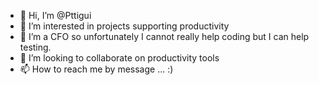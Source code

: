 - 👋 Hi, I’m @Pttigui
- 👀 I’m interested in projects supporting productivity
- 🌱 I’m a CFO so unfortunately I cannot really help coding but I can help testing.
- 💞️ I’m looking to collaborate on productivity tools
- 📫 How to reach me by message ... :)

<!---
Pttigui/Pttigui is a ✨ special ✨ repository because its `README.md` (this file) appears on your GitHub profile.
You can click the Preview link to take a look at your changes.
--->
